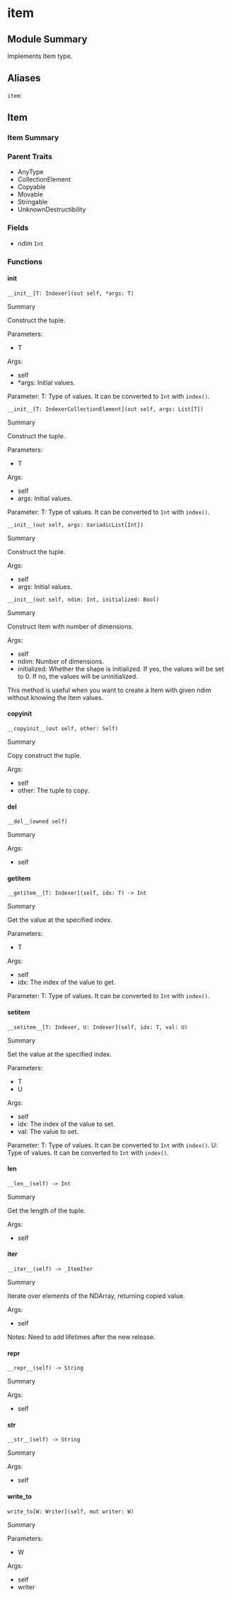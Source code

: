 



# item

##  Module Summary
  
Implements Item type.
## Aliases
  
`item`: 
## Item

### Item Summary
  
  
  

### Parent Traits
  

- AnyType
- CollectionElement
- Copyable
- Movable
- Stringable
- UnknownDestructibility

### Fields
  
  
* ndim `Int`  

### Functions

#### __init__


```Mojo
__init__[T: Indexer](out self, *args: T)
```  
Summary  
  
Construct the tuple.  
  
Parameters:  

- T
  
Args:  

- self
- \*args: Initial values.


Parameter:
    T: Type of values. It can be converted to `Int` with `index()`.


```Mojo
__init__[T: IndexerCollectionElement](out self, args: List[T])
```  
Summary  
  
Construct the tuple.  
  
Parameters:  

- T
  
Args:  

- self
- args: Initial values.


Parameter:
    T: Type of values. It can be converted to `Int` with `index()`.


```Mojo
__init__(out self, args: VariadicList[Int])
```  
Summary  
  
Construct the tuple.  
  
Args:  

- self
- args: Initial values.


```Mojo
__init__(out self, ndim: Int, initialized: Bool)
```  
Summary  
  
Construct Item with number of dimensions.  
  
Args:  

- self
- ndim: Number of dimensions.
- initialized: Whether the shape is initialized. If yes, the values will be set to 0. If no, the values will be uninitialized.


This method is useful when you want to create a Item with given ndim
without knowing the Item values.

#### __copyinit__


```Mojo
__copyinit__(out self, other: Self)
```  
Summary  
  
Copy construct the tuple.  
  
Args:  

- self
- other: The tuple to copy.

#### __del__


```Mojo
__del__(owned self)
```  
Summary  
  
  
  
Args:  

- self

#### __getitem__


```Mojo
__getitem__[T: Indexer](self, idx: T) -> Int
```  
Summary  
  
Get the value at the specified index.  
  
Parameters:  

- T
  
Args:  

- self
- idx: The index of the value to get.


Parameter:
    T: Type of values. It can be converted to `Int` with `index()`.

#### __setitem__


```Mojo
__setitem__[T: Indexer, U: Indexer](self, idx: T, val: U)
```  
Summary  
  
Set the value at the specified index.  
  
Parameters:  

- T
- U
  
Args:  

- self
- idx: The index of the value to set.
- val: The value to set.


Parameter:
    T: Type of values. It can be converted to `Int` with `index()`.
    U: Type of values. It can be converted to `Int` with `index()`.

#### __len__


```Mojo
__len__(self) -> Int
```  
Summary  
  
Get the length of the tuple.  
  
Args:  

- self

#### __iter__


```Mojo
__iter__(self) -> _ItemIter
```  
Summary  
  
Iterate over elements of the NDArray, returning copied value.  
  
Args:  

- self


Notes:
    Need to add lifetimes after the new release.
#### __repr__


```Mojo
__repr__(self) -> String
```  
Summary  
  
  
  
Args:  

- self

#### __str__


```Mojo
__str__(self) -> String
```  
Summary  
  
  
  
Args:  

- self

#### write_to


```Mojo
write_to[W: Writer](self, mut writer: W)
```  
Summary  
  
  
  
Parameters:  

- W
  
Args:  

- self
- writer

